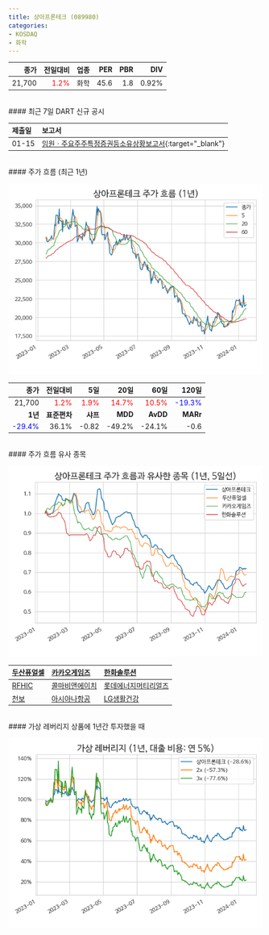 ```yaml
---
title: 상아프론테크 (089980)
categories:
- KOSDAQ
- 화학
---
```


|**종가**|**전일대비**|**업종**|**PER**|**PBR**|**DIV**|
|-------:|-----------:|-------:|------:|------:|------:|
|21,700|<span style="color: red">1.2%</span>|화학|45.6|1.8|0.92%|

<!-- more -->

<br>
#### 최근 7일 DART 신규 공시<a id="dart"></a>


|**제출일**|**보고서**|
|:-----|:-------|
|01-15|[임원ㆍ주요주주특정증권등소유상황보고서](https://dart.fss.or.kr/dsaf001/main.do?rcpNo=20240115000089){:target="_blank"}|

<br>
#### 주가 흐름 (최근 1년)<a id="price"></a>

![089980](/assets/images/stock/089980.png)

|**종가**|**전일대비**|**5일**|**20일**|**60일**|**120일**|
|-------:|-----------:|------:|-------:|-------:|--------:|
| 21,700 | <span style="color: red">1.2%</span> | <span style="color: red">1.9%</span> | <span style="color: red">14.7%</span> | <span style="color: red">10.5%</span> | <span style="color: blue">-19.3%</span> |
|**1년**|**표준편차**|**샤프**|**MDD**|**AvDD**|**MARr**|
| <span style="color: blue">-29.4%</span> | 36.1% | -0.82 | -49.2% | -24.1% | -0.6 |

<br>
#### 주가 흐름 유사 종목<a id="corr"></a>

![089980](/assets/images/stock/089980_corr.png)

| [두산퓨얼셀](/336260/) | [카카오게임즈](/293490/) | [한화솔루션](/009830/) |
|:---------------------------------------|:---------------------------------------|:---------------------------------------|
| [RFHIC](/218410/) | [콜마비앤에이치](/200130/) | [롯데에너지머티리얼즈](/020150/) |
| [천보](/278280/) | [아시아나항공](/020560/) | [LG생활건강](/051900/) |

<br>
#### 가상 레버리지 상품에 1년간 투자했을 때<a id="2x"></a>

![089980](/assets/images/stock/089980_2x.png)

[^corr]: 상관계수를 이용하여 분석하였습니다.